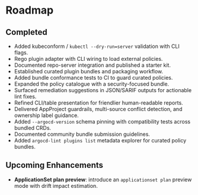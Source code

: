 # Roadmap

## Completed

- Added kubeconform / `kubectl --dry-run=server` validation with CLI flags.
- Rego plugin adapter with CLI wiring to load external policies.
- Documented repo-server integration and published a starter kit.
- Established curated plugin bundles and packaging workflow.
- Added bundle conformance tests to CI to guard curated policies.
- Expanded the policy catalogue with a security-focused bundle.
- Surfaced remediation suggestions in JSON/SARIF outputs for actionable lint fixes.
- Refined CLI/table presentation for friendlier human-readable reports.
- Delivered AppProject guardrails, multi-source conflict detection, and ownership label guidance.
- Added `--argocd-version` schema pinning with compatibility tests across bundled CRDs.
- Documented community bundle submission guidelines.
- Added `argocd-lint plugins list` metadata explorer for curated policy bundles.

## Upcoming Enhancements

- **ApplicationSet plan preview**: introduce an `applicationset plan` preview mode with drift impact estimation.
